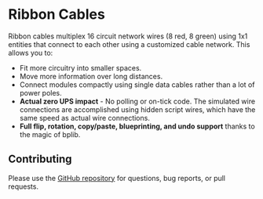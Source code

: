 # Ribbon Cables

Ribbon cables multiplex 16 circuit network wires (8 red, 8 green) using 1x1 entities that connect to each other using a customized cable network. This allows you to:

- Fit more circuitry into smaller spaces.
- Move more information over long distances.
- Connect modules compactly using single data cables rather than a lot of power poles.
- **Actual zero UPS impact** - No polling or on-tick code. The simulated wire connections are accomplished using hidden script wires, which have the same speed as actual wire connections.
- **Full flip, rotation, copy/paste, blueprinting, and undo support** thanks to the magic of bplib.

## Contributing

Please use the [GitHub repository](https://github.com/wcjohnson/ribbon-cables) for questions, bug reports, or pull requests.

